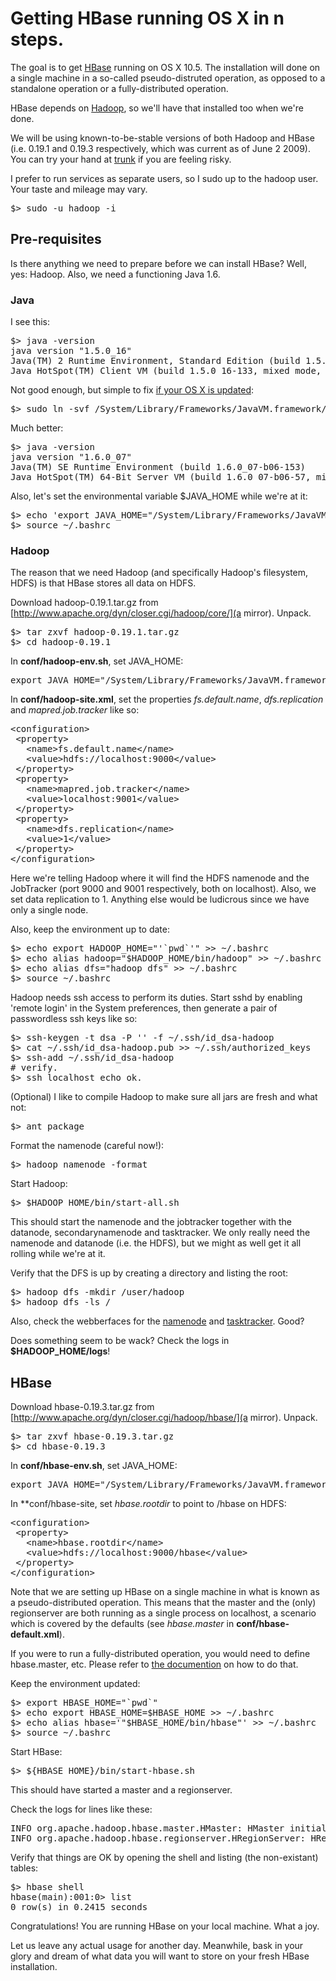 Getting HBase running OS X in n steps.
======================================

The goal is to get [HBase](http://hadoop.apache.org/hbase/) running on OS X
10.5. The installation will done on a single machine in a so-called
pseudo-distruted operation, as opposed to a standalone operation or a
fully-distributed operation.

HBase depends on
[Hadoop](http://hadoop.apache.org/), so we'll have that installed too when we're
done.

We will be using known-to-be-stable versions of both Hadoop and HBase (i.e.
0.19.1 and 0.19.3 respectively, which was current as of June 2 2009). You can
try your hand at [trunk](http://github.com/apache/hadoop/tree/trunk) if you are
feeling risky.

I prefer to run services as separate users, so I sudo up to the hadoop user.
Your taste and mileage may vary.

<pre>
$> sudo -u hadoop -i
</pre>

Pre-requisites
--------------

Is there anything we need to prepare before we can install HBase? Well, yes:
Hadoop. Also, we need a functioning Java 1.6.

### Java

I see this:

<pre>
$> java -version
java version "1.5.0_16"
Java(TM) 2 Runtime Environment, Standard Edition (build 1.5.0_16-b06-284)
Java HotSpot(TM) Client VM (build 1.5.0_16-133, mixed mode, sharing)
</pre>

Not good enough, but simple to fix [if your OS X is
updated](http://support.apple.com/downloads/Java_for_Mac_OS_X_10_5_Update_2):

<pre>
$> sudo ln -svf /System/Library/Frameworks/JavaVM.framework/Versions/1.6/Commands/java{,c} /usr/bin
</pre>

Much better:
<pre>
$> java -version
java version "1.6.0_07"
Java(TM) SE Runtime Environment (build 1.6.0_07-b06-153)
Java HotSpot(TM) 64-Bit Server VM (build 1.6.0_07-b06-57, mixed mode)
</pre>

Also, let's set the environmental variable $JAVA_HOME while we're at it:
<pre>
$> echo 'export JAVA_HOME="/System/Library/Frameworks/JavaVM.framework/Versions/1.6.0/Home"' >> ~/.bashrc
$> source ~/.bashrc
</pre>


### Hadoop

The reason that we need Hadoop (and specifically Hadoop's filesystem, HDFS) is
that HBase stores all data on HDFS.


Download hadoop-0.19.1.tar.gz from
[http://www.apache.org/dyn/closer.cgi/hadoop/core/](a mirror). Unpack.

<pre>
$> tar zxvf hadoop-0.19.1.tar.gz
$> cd hadoop-0.19.1
</pre>

In **conf/hadoop-env.sh**, set JAVA_HOME:
<pre>
export JAVA_HOME="/System/Library/Frameworks/JavaVM.framework/Versions/1.6.0/Home"
</pre>

In **conf/hadoop-site.xml**, set the properties *fs.default.name*, *dfs.replication*
and *mapred.job.tracker* like so:
<pre>
&lt;configuration&gt;
 &lt;property&gt;
   &lt;name&gt;fs.default.name&lt;/name&gt;
   &lt;value&gt;hdfs://localhost:9000&lt;/value&gt;
 &lt;/property&gt;
 &lt;property&gt;
   &lt;name&gt;mapred.job.tracker&lt;/name&gt;
   &lt;value&gt;localhost:9001&lt;/value&gt;
 &lt;/property&gt;
 &lt;property&gt;
   &lt;name&gt;dfs.replication&lt;/name&gt;
   &lt;value&gt;1&lt;/value&gt;
 &lt;/property&gt;
&lt;/configuration&gt;
</pre>

Here we're telling Hadoop where it will find the HDFS namenode and the
JobTracker (port 9000 and 9001 respectively, both on localhost). Also, we set
data replication to 1. Anything else would be ludicrous since we have only a
single node.

Also, keep the environment up to date:
<pre>
$> echo export HADOOP_HOME="'`pwd`'" >> ~/.bashrc
$> echo alias hadoop="$HADOOP_HOME/bin/hadoop" >> ~/.bashrc
$> echo alias dfs="hadoop dfs" >> ~/.bashrc
$> source ~/.bashrc
</pre>

Hadoop needs ssh access to perform its duties. Start sshd by enabling 'remote
login' in the System preferences, then generate a pair of passwordless ssh keys
like so:
<pre>
$> ssh-keygen -t dsa -P '' -f ~/.ssh/id_dsa-hadoop
$> cat ~/.ssh/id_dsa-hadoop.pub >> ~/.ssh/authorized_keys
$> ssh-add ~/.ssh/id_dsa-hadoop
# verify.
$> ssh localhost echo ok.
</pre>

(Optional) I like to compile Hadoop to make sure all jars are fresh and what not:
<pre>
$> ant package
</pre>

Format the namenode (careful now!):
<pre>
$> hadoop namenode -format
</pre>

Start Hadoop:
<pre>
$> $HADOOP_HOME/bin/start-all.sh 
</pre>

This should start the namenode and the jobtracker together with the datanode,
secondarynamenode and tasktracker. We only really need the namenode and datanode
(i.e. the HDFS), but we might as well get it all rolling while we're at it.

Verify that the DFS is up by creating a directory and listing the root:
<pre>
$> hadoop dfs -mkdir /user/hadoop
$> hadoop dfs -ls /
</pre>

Also, check the webberfaces for the [namenode](http://localhost:50070/) and
[tasktracker](http://localhost:50030/). Good?

Does something seem to be wack? Check the logs in **$HADOOP_HOME/logs**!


HBase
-----


Download hbase-0.19.3.tar.gz from
[http://www.apache.org/dyn/closer.cgi/hadoop/hbase/](a mirror). Unpack.

<pre>
$> tar zxvf hbase-0.19.3.tar.gz
$> cd hbase-0.19.3
</pre>

In **conf/hbase-env.sh**, set JAVA_HOME:
<pre>
export JAVA_HOME="/System/Library/Frameworks/JavaVM.framework/Versions/1.6.0/Home"
</pre>

In **conf/hbase-site, set *hbase.rootdir* to point to /hbase on HDFS:
<pre>
&lt;configuration&gt;
 &lt;property&gt;
   &lt;name&gt;hbase.rootdir&lt;/name&gt;
   &lt;value&gt;hdfs://localhost:9000/hbase&lt;/value&gt;
 &lt;/property&gt;
&lt;/configuration&gt;
</pre>

Note that we are setting up HBase on a single machine in what is known as a
pseudo-distributed operation. This means that the master and the (only)
regionserver are both running as a single process on localhost, a scenario which
is covered by the defaults (see *hbase.master* in **conf/hbase-default.xml**).

If you were to run a fully-distributed operation, you would need to define
hbase.master, etc. Please refer to [the
documention](http://hadoop.apache.org/hbase/docs/current/api/overview-summary.html#overview_description)
on how to do that.


Keep the environment updated:
<pre>
$> export HBASE_HOME="`pwd`"
$> echo export HBASE_HOME=$HBASE_HOME >> ~/.bashrc
$> echo alias hbase='"$HBASE_HOME/bin/hbase"' >> ~/.bashrc
$> source ~/.bashrc
</pre>

Start HBase:
<pre>
$> ${HBASE_HOME}/bin/start-hbase.sh
</pre>

This should have started a master and a regionserver.

Check the logs for lines like these:
<pre>
INFO org.apache.hadoop.hbase.master.HMaster: HMaster initialized on 127.0.0.1:60000
INFO org.apache.hadoop.hbase.regionserver.HRegionServer: HRegionServer started at: 127.0.0.1:52765
</pre>

Verify that things are OK by opening the shell and listing (the non-existant)
tables:

<pre>
$> hbase shell
hbase(main):001:0> list
0 row(s) in 0.2415 seconds
</pre>

Congratulations! You are running HBase on your local machine. What a joy.

Let us leave any actual usage for another day. Meanwhile, bask in your glory and
dream of what data you will want to store on your fresh HBase installation.
